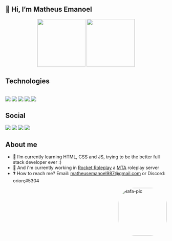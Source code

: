 <h2> 👋 Hi, I’m Matheus Emanoel </h2>

<div align="center">
  <img height="150em" src="https://github-readme-stats.vercel.app/api?username=OrionTH1&show_icons=true&theme=radical&include_all_commits=true&count_private=true"/>
 
  <img height="150em" src="https://github-readme-stats.vercel.app/api/top-langs/?username=OrionTH1&layout=compact&langs_count=7&theme=radical"/>
</div>


## **Technologies**

  
<div style="display: inline_block"><br>
  <a href="https://www.lua.org/about.html" target="_blank"><img src="https://img.shields.io/badge/Lua-2C2D72?style=for-the-badge&logo=lua&logoColor=white" target="_blank"></a>
  <a href="https://www.python.org/" target="_blank"><img src="https://img.shields.io/badge/Python-14354C?style=for-the-badge&logo=python&logoColor=white" target="_blank"></a>
  <a href="https://git-scm.com/" target="_blank"><img src="https://img.shields.io/badge/GIT-E44C30?style=for-the-badge&logo=git&logoColor=white" target="_blank"></a>
  <a href="https://code.visualstudio.com/" target="_blank"><img src="https://img.shields.io/badge/Visual_Studio_Code-0078D4?style=for-the-badge&logo=visual%20studio%20code&logoColor=white" target="_blank">
  <a href="https://www.figma.com/" target="_blank"><img src="https://img.shields.io/badge/Figma-F24E1E?style=for-the-badge&logo=figma&logoColor=white" target="_blank"></a>


</a>

 
  

  
  
## **Social**
  
<div> 
  
  <a href="https://www.instagram.com/matheusemanoeloficial/" target="_blank"><img src="https://img.shields.io/badge/-Instagram-%23E4405F?style=for-the-badge&logo=instagram&logoColor=white" target="_blank"></a>
 <a href="https://discord.com/channels/@me/800936098209333278" target="_blank"><img src="https://img.shields.io/badge/Discord-7289DA?style=for-the-badge&logo=discord&logoColor=white" target="_blank"></a> 
  <a href = "mailto:matheusemanoel987@gmail.com"><img src="https://img.shields.io/badge/-Gmail-%23333?style=for-the-badge&logo=gmail&logoColor=white" target="_blank"></a>
  <a href="https://twitter.com/OrionTH1" target="_blank"><img src="https://img.shields.io/badge/Twitter-1DA1F2?style=for-the-badge&logo=twitter&logoColor=white" target="_blank"></a>

</div>
  
  
</div>



## **About me**
  
- 🌱 I’m currently learning HTML, CSS and JS, trying to be the better full stack developer ever :)
- 💼 And i'm currently working in <a href="https://discord.gg/rocketrp">Rocket Roleplay</a> a <a href = "https://multitheftauto.com/" > MTA</a> roleplay server
- ❓ How to reach me? Email: matheusemanoel987@gmail.com or Discord: orion;#5304
<div>
      <img align="right" alt="Rafa-pic" height="150" style="border-radius:50px;" src="https://cdn.discordapp.com/attachments/819367009485324318/977819658268835941/Webp.net-gifmaker_1.gif">
</div>

